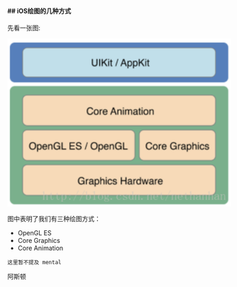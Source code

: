 #### ## iOS绘图的几种方式

先看一张图:

![](/img/02-12.png)

图中表明了我们有三种绘图方式：

* OpenGL ES
* Core Graphics
* Core Animation

```这里暂不提及 mental```

阿斯顿
